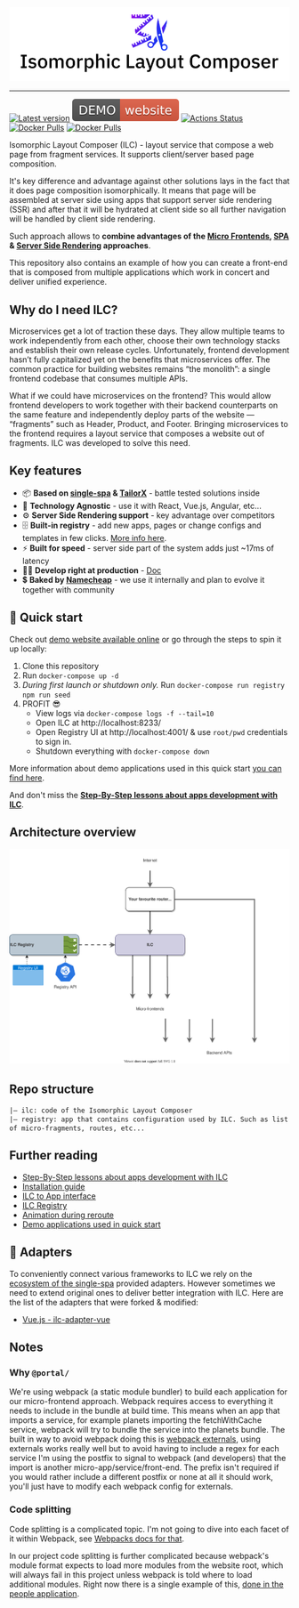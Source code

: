 ![Isomorphic Layout Composer logo](brand/cover_small.png)

----

[![Latest version](https://badgen.net/github/tag/namecheap/ilc?label=Latest%20version&color=green&cache=900)](https://github.com/namecheap/ilc/releases)
[![Demo website](./docs/assets/demo-website.svg)](http://demo.microfrontends.online/)
[![Actions Status](https://github.com/namecheap/ilc/workflows/CI/badge.svg)](https://github.com/namecheap/ilc/actions)
[![Docker Pulls](https://badgen.net/docker/pulls/namecheap/ilc?icon=docker&label=ILC%20pulls)](https://hub.docker.com/r/namecheap/ilc)
[![Docker Pulls](https://badgen.net/docker/pulls/namecheap/ilc_registry?icon=docker&label=ILC%20registry%20pulls)](https://hub.docker.com/r/namecheap/ilc_registry)

Isomorphic Layout Composer (ILC) - layout service that compose a web page from fragment services. 
It supports client/server based page composition.

It's key difference and advantage against other solutions lays in the fact that it does page composition isomorphically.
It means that page will be assembled at server side using apps that support server side rendering (SSR) and after that 
it will be hydrated at client side so all further navigation will be handled by client side rendering.

Such approach allows to **combine advantages of the 
[Micro Frontends](https://martinfowler.com/articles/micro-frontends.html), 
[SPA](https://en.wikipedia.org/wiki/Single-page_application) & 
[Server Side Rendering](https://developers.google.com/web/updates/2019/02/rendering-on-the-web#server-rendering) approaches**.

This repository also contains an example of how you can create a front-end that is composed from multiple 
applications which work in concert and deliver unified experience.

## Why do I need ILC?

Microservices get a lot of traction these days. They allow multiple teams to work independently from each other, choose 
their own technology stacks and establish their own release cycles. Unfortunately, frontend development hasn’t fully capitalized 
yet on the benefits that microservices offer. The common practice for building websites remains “the monolith”: a single frontend 
codebase that consumes multiple APIs.

What if we could have microservices on the frontend? This would allow frontend developers to work together with their backend 
counterparts on the same feature and independently deploy parts of the website — “fragments” such as Header, Product, and Footer. 
Bringing microservices to the frontend requires a layout service that composes a website out of fragments. ILC was developed to solve this need.

## Key features

* 📦 **Based on [single-spa](https://single-spa.js.org/) & [TailorX](https://github.com/StyleT/tailorx)** - battle tested solutions inside
* 📱 **Technology Agnostic** - use it with React, Vue.js, Angular, etc...
* ⚙️ **Server Side Rendering support** - key advantage over competitors
* 🗄 **Built-in registry** - add new apps, pages or change configs and templates in few clicks. [More info here](./docs/registry.md).
* ⚡️ **Built for speed** - server side part of the system adds just ~17ms of latency
* 👨‍💻 **Develop right at production** - [Doc](./docs/develop_at_production.md)
* 💲 **Baked by [Namecheap](https://www.namecheap.com/about/mission-vision-values/)** - we use it internally and plan to evolve it together with community

## 🚀 Quick start

Check out [demo website available online](http://demo.microfrontends.online/) or go through the steps to spin it up locally:

1. Clone this repository
1. Run `docker-compose up -d`
1. _During first launch or shutdown only._ Run `docker-compose run registry npm run seed`
1. PROFIT 😎
    * View logs via `docker-compose logs -f --tail=10`
    * Open ILC at http://localhost:8233/
    * Open Registry UI at http://localhost:4001/ & use `root/pwd` credentials to sign in.
    * Shutdown everything with `docker-compose down`

More information about demo applications used in this quick start [you can find here](https://github.com/namecheap/ilc-demo-apps).

And don't miss the **[Step-By-Step lessons about apps development with ILC](./docs/stepbystep/)**.

## Architecture overview

![ILC Architecture overview](docs/assets/ILC-Architecture.svg)

## Repo structure
```
|– ilc: code of the Isomorphic Layout Composer
|– registry: app that contains configuration used by ILC. Such as list of micro-fragments, routes, etc...
```

## Further reading

* [Step-By-Step lessons about apps development with ILC](./docs/stepbystep/)
* [Installation guide](./docs/installation_guide.md)
* [ILC to App interface](docs/ilc_app_interface.md)
* [ILC Registry](./docs/registry.md) 
* [Animation during reroute](./docs/animation_during_reroute.md)
* [Demo applications used in quick start](https://github.com/namecheap/ilc-demo-apps)

## 🔌 Adapters
To conveniently connect various frameworks to ILC we rely on the [ecosystem of the single-spa](https://single-spa.js.org/docs/ecosystem)
provided adapters. However sometimes we need to extend original ones to deliver better integration with ILC. 
Here are the list of the adapters that were forked & modified:

*  [Vue.js - ilc-adapter-vue](https://github.com/namecheap/ilc-adapter-vue)

## Notes

### Why `@portal/`
We're using webpack (a static module bundler) to build each application for our micro-frontend approach. Webpack requires
access to everything it needs to include in the bundle at build time. This means when an app that imports a service,
for example planets importing the fetchWithCache service, webpack will try to bundle the service into the planets bundle.
The built in way to avoid webpack doing this is [webpack externals](https://webpack.js.org/configuration/externals/), 
using externals works really well but to avoid having to include a regex for each service I'm using the postfix to signal 
to webpack (and developers) that the import is another micro-app/service/front-end. The prefix isn't required if you 
would rather include a different postfix or none at all it should work, you'll just have to modify each webpack config 
for externals.

### Code splitting
Code splitting is a complicated topic. I'm not going to dive into each facet of it within Webpack, see [Webpacks docs for 
that](https://webpack.js.org/guides/code-splitting/).

In our project code splitting is further complicated because webpack's module format expects to load more modules from 
the website root, which will always fail in this project unless webpack is told where to load additional modules. Right
now there is a single example of this, [done in the people application](./devFragments/people/src/people.js#L10).
